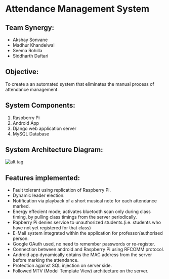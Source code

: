 # Attendance Management System
## Team Synergy:
* Akshay Sonvane
* Madhur Khandelwal
* Seema Rohilla
* Siddharth Daftari

## Objective:
To create a an automated system that eliminates the manual process of attendance management.

## System Components:
1. Raspberry Pi 
2. Android App
3. Django web application server
4. MySQL Database

## System Architecture Diagram:

![alt tag](https://github.com/siddharth-daftari/testRepo/blob/master/Architecture_Diagram.png)

## Features implemented:
* Fault tolerant using replication of Raspberry Pi.
* Dynamic leader election.
* Notification via playback of a short musical note for each attendance marked.
* Energy effecient mode; activates bluetooth scan only during class timing, by pulling class timings from the server periodically.
* Rapberry Pi denies service to unauthorized students.(i.e. students who have not yet registered for that class)
* E-Mail system integrated within the application for professor/authorised person.
* Google OAuth used, no need to remember passwords or re-register.
* Connection between android and Raspberry Pi using RFCOMM protocol.
* Android app dynamically obtains the MAC address from the server before marking the attendance.
* Protection against SQL injection on server side.
* Followed MTV (Model Template View) architecture on the server.




  
